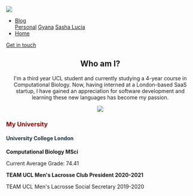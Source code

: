 <!DOCTYPE html>
<html lang = "en">
<head>
  <meta charset="UTF-8">
  <meta name="viewport" content="width=device-width, initial-scale=1.0">
  <title>Miles Home</title>
  <link href = "Home.css" rel = "stylesheet">
  <script src="https://kit.fontawesome.com/a076d05399.js">
  </script>
  <style>
    body { margin:0; }
  </style>
</head>
<body>
  <div class = "webpage">
    <div class = "row header">
      <div class = "headerLeft col-2">
        <img class = "milesLogo" src = "HomepageImages/MilesLogo.svg" onclick = "window.open('Home', '_self');">
      </div>
      <div class = "headerCenter col-8">
        <ul class = "navBar">
          <li class="navBarItem dropdown">
            <a class = "dropdown2" href="#">Blog <i class="fas fa-caret-down"></i></a>
            <div class="dropdownContent">
              <a class = "personalDropdown" href="Blog" target = "_blank">Personal</a>
              <a class = "gyanaDropdown" href="https://www.gyana.com/blog/" target = "_blank">Gyana</a>
              <a class = "sashaLuciaDropdown" href="https://www.sashalucia.net/myblog" target = "_blank">Sasha Lucia</a>
            </div>
          </li>
          <li class = "home"><a class = "navBarItem" href = "Home">Home</a></li>
        </ul>
      </div>
      <div class = "headerRight col-2">
        <a class = "signUpButton" href = "https://www.linkedin.com/in/miles-rowbottom-128040155/" target = "_blank">Get in touch</a>
      </div>
    </div>
    <div class = "text">
      <div class="photoBox topPhoto"></div>
    </div>
    <div class = "row" style = "height: auto">
      <div class = "col-12" style = "text-align: center;">
        <h2>Who am I?</h2>
        <p>I'm a third year UCL student and currently studying a 4-year course in Computational Biology. Now, having interned at a London-based SaaS startup, I have gained an appreciation for software development and learning these new languages has become my passion.</p>
      </div>
    </div>
    <div class = "table">
      <div class = "row">
        <div class = "col col-2 shrinkCol"></div>
        <div class = "col col-4 colText colImg" style = "text-align: center;">
          <img src = "HomepageImages/TeamUCL.png" style = "max-width: 100%;">
        </div>
        <div class = "col col-4 colText" style = "height: 100%;">
          <div class = "aboutMeText" style = "max-width: 100%;">
            <h3 style = "color: darkRed">My University</h3>
            <h4 style = "color: #193342">University College London</h4>
            <p style = "font-weight: bold;">Computational Biology MSci</p>
            <p>Current Average Grade: 74.41</p>
            <p style = "font-weight: bold;">TEAM UCL Men's Lacrosse Club President 2020-2021</p>
            <p>TEAM UCL Men's Lacrosse Social Secretary 2019-2020</p>
          </div>
        </div>
        <div class = "col col-2 shrinkCol"></div>
      </div>
      <div class = "row">
        <div class = "col col-2 shrinkCol"></div>
        <div class = "col col-4 colText colImg" style = "text-align: center;">
          <img src = "HomepageImages/Cloud.png" style = "max-width: 100%;">
        </div>
        <div class = "col col-4 colText" style = "height: 100%;">
          <div class = "aboutMeText" style = "max-width: 100%;">
            <h3 style = "color: darkRed">Web Development</h3>
            <h4 style = "color: #193342">My learning curve</h4>
            <p style = "font-weight: bold;">HTML, CSS and JavaScript</p>
            <p>My aim is to push towards full-stack development, one step at a time</p>
            <p style = "font-weight: bold;">Learning frameworks such as RWD</p>
            <p>These tools will help improve both my skillset and my projects</p>
          </div>
        </div>
        <div class = "col col-2 shrinkCol"></div>
      </div>
      <div class = "row">
        <div class = "col col-2 shrinkCol"></div>
        <div class = "col col-4 colText colImg" style = "text-align: center;">
          <img src = "HomepageImages/Monitor.png" style = "max-width: 100%;">
        </div>
        <div class = "col col-4 colText" style = "height: 100%;">
          <div class = "aboutMeText" style = "max-width: 100%;">
            <h3 style = "color: darkRed">Data Science</h3>
            <h4 style = "color: #193342">My work experience</h4>
            <p style = "font-weight: bold;">Resident Data Scientist, Gyana</p>
            <p>Used Gyana's software VAYU to create case uses of the product</p>
            <p style = "font-weight: bold;">Computational Biology using RStudio</p>
            <p>Research-level data science to draw conclusions from biological data</p>
          </div>
        </div>
        <div class = "col col-2 shrinkCol"></div>
      </div>
      <div class = "row myWritings">
        <h2>My Writings</h2>
        <h3 style = "font-weight: normal !important; margin-left: 20px; margin-right: 20px;">I've written under several domains, including my own, documenting my life experiences and also using my knowledge to discuss my passions: <span style = "font-weight: bold">data</span> and <span style = "font-weight: bold">technology</span></h3>
      </div>
      <div class = "row" style = "background-color: #F4F5F7;">
        <div class = "blogCol col-4" style = "text-align: center;">
          <h3 style = "color: darkRed">The Gyana Blog</h3>
          <img src = "HomepageImages/GyanaLogo.png" class = "blogImage" onclick="window.open('https://www.gyana.com/blog/','mywindow');">
        </div>
        <div class = "blogCol col-4" style = "text-align: center;">
          <h3 style = "color: darkRed">Personal Blog</h3>
          <img src = "HomepageImages/MilesLogo.png" class = "blogImage" onclick="window.open('Blog','mywindow');">
        </div>
        <div class = "blogCol col-4" style = "text-align: center;">
          <h3 style = "color: darkRed">Sasha Lucia Blog</h3>
          <img src = "HomepageImages/SashaLucia.png" class = "blogImage" onclick="window.open('https://www.sashalucia.net/myblog','mywindow');">
        </div>
      </div>
      <div style = "background-color: #F4F5F7; width: 100%; height: 30px;"></div>
      <div class = "photoBox middlePhoto"></div>
      <div class = "row">
        <div class = "companyCol col-12" style = "text-align: center;"><h2>My highlights so far</h2></div>
      </div>
      <div class = "row">
        <div class = "companyCol col-1 disapperBox"></div>
        <div class = "companyCol col-3 companyImage">
          <img src = "HomepageImages/GyanaLogo.png" class = "companyImageBox" onclick="window.open('https://www.gyana.com/','mywindow');">
        </div>
        <div class = "companyCol col-1 disapperBox"></div>
        <div class = "companyCol col-6 jobDescription">
          <h3>Gyana Limited</h3>
          <h4>Resident Data Scientist, April - July 2020</h4>
          <p class = "jobLocation">London, UK</p>
          <p>Gyana Limited is a 4 year-old startup based in central London. They currently are working to provide a flawless SaaS that empowers everyday people to harness the powers of machine learning and data science.</p>
          <p>I began working by simply sending the CEO an email. They respected my direct tone and I respected the time they took out of their schedule to hear me out. Through this I learned the importance in putting myself out there; I had the confidence to do so and it paid off in spades.</p>
          <p>In the role I was tasked with producing regular content in the form of tutorials, blog posts and videos. I developed a wide-range of skills from Inkscape and Canva to web-scraping and text-analysis. The work inspired me to take on web development and software engineering, and was the platform from which I dived into coding.</p>
        </div>
        <div class = "companyCol col-1 disapperBox"></div>
      </div>
      <div class = "row">
        <div class = "companyCol col-1 disapperBox"></div>
        <div class = "companyCol col-3 companyImage">
          <img src = "HomepageImages/Lacrosse.png" class = "companyImageBox" onclick="window.open('https://www.uclax.co.uk','mywindow');">
        </div>
        <div class = "companyCol col-1 disapperBox"></div>
        <div class = "companyCol col-6 jobDescription">
          <h3>TeamUCL Men's Lacrosse Club</h3>
          <h4>Club President, June 2020 - June 2021<br>Social Secretary, June 2019 - June 2020</h4>
          <p class = "jobLocation">London, UK</p>
          <p>UCL Men's Lacrosse Club is a rapidly growing sports team affiliated to Team UCL. Each year we recruit around 60 members, and we have two teams that play competitively in the South Eastern Conference.</p>
          <p>In my second year of univesity, I took on the role of social secretary. This meant that making sure every club member always had a great time was my absolute priority.</p>
          <p>I am currently President of the club as we enter a difficult year of managing sports and socials throughout the Covid-19 outbreak. It is a challenge as our plans a constantly fluid, but I am embracing the opportunity to lead our club in a great direction.</p>
        </div>
        <div class = "companyCol col-1 disapperBox"></div>
      </div>
      <div class = "row">
        <div class = "companyCol col-1 disapperBox"></div>
        <div class = "companyCol col-3 companyImage">
          <img src = "HomepageImages/SU.png" class = "companyImageBox" onclick="window.open('http://www.studentsunionucl.org/','mywindow');">
        </div>
        <div class = "companyCol col-1 disapperBox"></div>
        <div class = "companyCol col-6 jobDescription">
          <h3>UCL Students' Union</h3>
          <h4>Student Activities Advisor, November 2019 - Ongoing</h4>
          <p class = "jobLocation">London, UK</p>
          <p>The Students' Union is an essential body in the operations of university life. They act to lobby our university to represent our best interests, and is a group I have very much enjoyed working for.</p>
          <p>In my role as Student Activities Officer, it was my responsibility to act as the first port of call for clubs and societies wishing to contact the Students' Union. This meant I had to be ready for the challenges they would inevitably keep throwing at me.</p>
          <p>In this role I have learned the power of effective communication. Without this, smooth work grinds to a shuddering halt. I love working with my peers to help them with their issues, as I understand personally just how important clubs and societies are to a student's wellbeing.</p>
        </div>
        <div class = "companyCol col-1 disapperBox"></div>
      </div>
      <div class = "photoBox bottomPhoto"></div>
    </div>
    <div class = "table">
      <div class = "socialHeader row">
        <h2 style = "margin-left: 20px; margin-right: 20px;">Get in touch! I'd love to chat</h2>
        <p style = "margin-left: 20px; margin-right: 20px;">I prefer to be messaged in my <a class = "linkedinLink" href = "https://www.linkedin.com/in/miles-rowbottom-128040155/">LinkedIn DMs</a>, but use whatever platform that makes you feel most comfortable</p>
      </div>
      <div class = "socialRow row" style = "display: flex !important; justify-content: center; margin-bottom: 10px;">
        <div class = "socialEdge" style = "width: 40.1%;"></div>
        <div class = "socialIcon">
          <button class = "linkedinButton socialButton" onclick="window.open('https://www.linkedin.com/in/miles-rowbottom-128040155/','mywindow');"><i class="fab fa-linkedin"></i></button>
        </div>
        <div class = "socialIcon">
          <button class = "socialButton emailButton" onclick="window.open('mailto:miles.rowbottom@gmail.com','mywindow');"><i class="fas fa-envelope-square"></i></button>
        </div>
        <div class = "socialIcon">
          <button class = "socialButton facebookButton" onclick="window.open('https://www.facebook.com/miles64537/','mywindow');"><i class="fab fa-facebook-square"></i></button>
        </div>
        <div class = "socialEdge" style = "width: 40.1%;"></div>
      </div>
    </div>
  </div>
</body>
</html>

